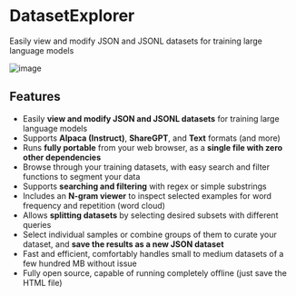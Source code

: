 # DatasetExplorer
Easily view and modify JSON and JSONL datasets for training large language models

![image](https://github.com/user-attachments/assets/23c58d45-5a00-4159-9d37-c5a21996f2b0)

## Features
- Easily **view and modify JSON and JSONL datasets** for training large language models
- Supports **Alpaca (Instruct)**, **ShareGPT**, and **Text** formats (and more)
- Runs **fully portable** from your web browser, as a **single file with zero other dependencies**
- Browse through your training datasets, with easy search and filter functions to segment your data
- Supports **searching and filtering** with regex or simple substrings
- Includes an **N-gram viewer** to inspect selected examples for word frequency and repetition (word cloud)
- Allows **splitting datasets** by selecting desired subsets with different queries
- Select individual samples or combine groups of them to curate your dataset, and **save the results as a new JSON dataset**
- Fast and efficient, comfortably handles small to medium datasets of a few hundred MB without issue 
- Fully open source, capable of running completely offline (just save the HTML file)
